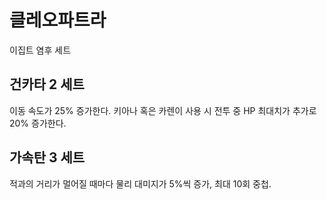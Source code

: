 # 클레오파트라

이집트 염후 세트

## 건카타 2 세트

이동 속도가 25% 증가한다.
키아나 혹은 카렌이 사용 시 전투 중 HP 최대치가 추가로 20% 증가한다.

## 가속탄 3 세트

적과의 거리가 멀어질 때마다 물리 대미지가 5%씩 증가, 최대 10회 중첩.
